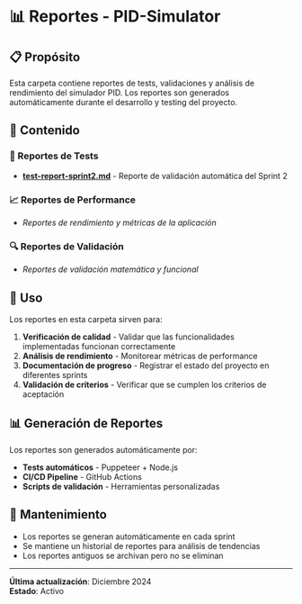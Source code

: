 # 📊 Reportes - PID-Simulator

## 📋 Propósito

Esta carpeta contiene reportes de tests, validaciones y análisis de rendimiento del simulador PID. Los reportes son generados automáticamente durante el desarrollo y testing del proyecto.

## 📁 Contenido

### 🧪 Reportes de Tests
- **[test-report-sprint2.md](./test-report-sprint2.md)** - Reporte de validación automática del Sprint 2

### 📈 Reportes de Performance
- *Reportes de rendimiento y métricas de la aplicación*

### 🔍 Reportes de Validación
- *Reportes de validación matemática y funcional*

## 🎯 Uso

Los reportes en esta carpeta sirven para:

1. **Verificación de calidad** - Validar que las funcionalidades implementadas funcionan correctamente
2. **Análisis de rendimiento** - Monitorear métricas de performance
3. **Documentación de progreso** - Registrar el estado del proyecto en diferentes sprints
4. **Validación de criterios** - Verificar que se cumplen los criterios de aceptación

## 📊 Generación de Reportes

Los reportes son generados automáticamente por:

- **Tests automáticos** - Puppeteer + Node.js
- **CI/CD Pipeline** - GitHub Actions
- **Scripts de validación** - Herramientas personalizadas

## 🔄 Mantenimiento

- Los reportes se generan automáticamente en cada sprint
- Se mantiene un historial de reportes para análisis de tendencias
- Los reportes antiguos se archivan pero no se eliminan

---

**Última actualización**: Diciembre 2024  
**Estado**: Activo
